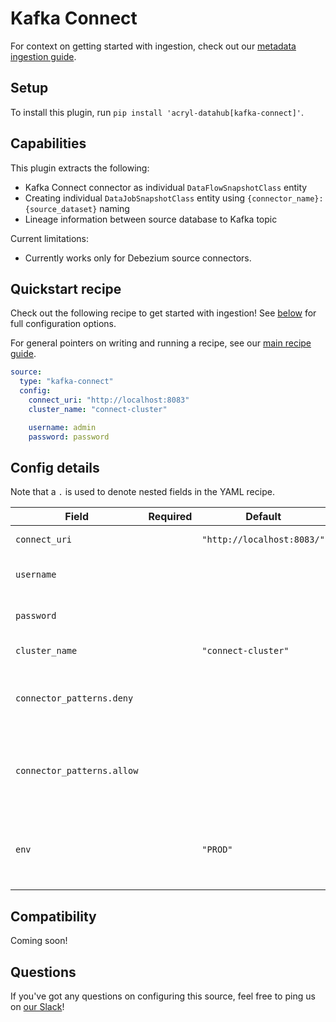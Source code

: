 # Kafka Connect

For context on getting started with ingestion, check out our [metadata ingestion guide](../README.md).

## Setup

To install this plugin, run `pip install 'acryl-datahub[kafka-connect]'`.

## Capabilities

This plugin extracts the following:

- Kafka Connect connector as individual `DataFlowSnapshotClass` entity
- Creating individual `DataJobSnapshotClass` entity using `{connector_name}:{source_dataset}` naming
- Lineage information between source database to Kafka topic

Current limitations:

- Currently works only for Debezium source connectors.

## Quickstart recipe

Check out the following recipe to get started with ingestion! See [below](#config-details) for full configuration options.

For general pointers on writing and running a recipe, see our [main recipe guide](../README.md#recipes).

```yml
source:
  type: "kafka-connect"
  config:
    connect_uri: "http://localhost:8083"
    cluster_name: "connect-cluster"

    username: admin
    password: password
```

## Config details

Note that a `.` is used to denote nested fields in the YAML recipe.

| Field                      | Required | Default                    | Description                                             |
| -------------------------- | -------- | -------------------------- | ------------------------------------------------------- |
| `connect_uri`              |          | `"http://localhost:8083/"` | URI to connect to.                                      |
| `username`                 |          |                            | Kafka Connect username.                                 |
| `password`                 |          |                            | Kafka Connect password.                                 |
| `cluster_name`             |          | `"connect-cluster"`        | Cluster to ingest from.                                 |
| `connector_patterns.deny`  |          |                            | Regex pattern for connectors to include in ingestion.   |
| `connector_patterns.allow` |          |                            | Regex pattern for connectors to exclude from ingestion. |
| `env`                      |          | `"PROD"`                   | Environment to use in namespace when constructing URNs. |

## Compatibility

Coming soon!

## Questions

If you've got any questions on configuring this source, feel free to ping us on [our Slack](https://slack.datahubproject.io/)!
